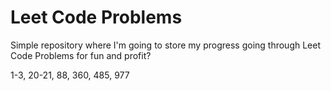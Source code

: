 # Leet Code Problems

Simple repository where I'm going to store my progress going through Leet Code Problems for fun and profit?

1-3, 20-21, 88, 360, 485, 977
